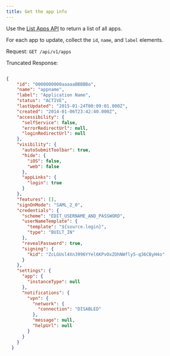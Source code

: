```yaml
---
title: Get the app info
---
```


Use the [List Apps API](/docs/reference/api/apps/#list-applications) to return a list of all apps.

For each app to update, collect the `id`, `name`, and `label` elements.

Request: `GET /api/v1/apps`

Truncated Response:

```json

{
    "id": "0000000000aaaaaBBBBBo",
    "name": "appname",
    "label": "Application Name",
    "status": "ACTIVE",
    "lastUpdated": "2015-01-24T00:09:01.000Z",
    "created": "2014-01-06T23:42:40.000Z",
    "accessibility": {
      "selfService": false,
      "errorRedirectUrl": null,
      "loginRedirectUrl": null
    },
    "visibility": {
      "autoSubmitToolbar": true,
      "hide": {
        "iOS": false,
        "web": false
      },
      "appLinks": {
        "login": true
      }
    },
    "features": [],
    "signOnMode": "SAML_2_0",
    "credentials": {
      "scheme": "EDIT_USERNAME_AND_PASSWORD",
      "userNameTemplate": {
        "template": "${source.login}",
        "type": "BUILT_IN"
      },
      "revealPassword": true,
      "signing": {
        "kid": "ZcLGUsl4Xn3996YYel6KPvOxZOhNWfly5-q36CByH4o"
      }
    },
    "settings": {
      "app": {
        "instanceType": null
      },
      "notifications": {
        "vpn": {
          "network": {
            "connection": "DISABLED"
          },
          "message": null,
          "helpUrl": null
        }
      }
    }
  }

```

<NextSectionLink/>
